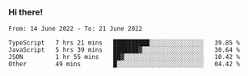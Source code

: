 ### Hi there!

<!--START_SECTION:waka-->

```text
From: 14 June 2022 - To: 21 June 2022

TypeScript   7 hrs 21 mins   ██████████░░░░░░░░░░░░░░░   39.85 %
JavaScript   5 hrs 39 mins   ███████▓░░░░░░░░░░░░░░░░░   30.64 %
JSON         1 hr 55 mins    ██▓░░░░░░░░░░░░░░░░░░░░░░   10.42 %
Other        49 mins         █░░░░░░░░░░░░░░░░░░░░░░░░   04.42 %
```

<!--END_SECTION:waka-->
